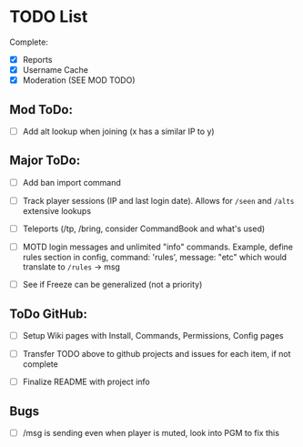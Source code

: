 # TODO List

Complete:
- [x] Reports
- [x] Username Cache
- [x] Moderation (SEE MOD TODO)

## Mod ToDo:
- [ ] Add alt lookup when joining (x has a similar IP to y)

## Major ToDo:
- [ ] Add ban import command
- [ ] Track player sessions (IP and last login date). Allows for `/seen` and `/alts` extensive lookups
- [ ] Teleports (/tp, /bring, consider CommandBook and what's used)
- [ ] MOTD login messages and unlimited "info" commands. Example, define rules section in config, command: 'rules', message: "etc" which would translate to `/rules` -> msg
- [ ] See if Freeze can be generalized (not a priority) 


## ToDo GitHub:
- [ ] Setup Wiki pages with Install, Commands, Permissions, Config pages
- [ ] Transfer TODO above to github projects and issues for each item, if not complete
- [ ] Finalize README with project info


## Bugs
- [ ] /msg is sending even when player is muted, look into PGM to fix this